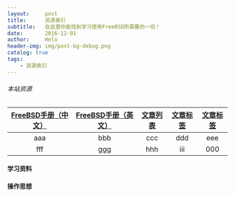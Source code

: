 ```yaml
---
layout:     post
title:      资源索引
subtitle:   在这里你能找到学习使用FreeBSD所需要的一切！
date:       2016-12-01
author:     Helo
header-img: img/post-bg-debug.png
catalog: true
tags:
    - 资源索引
---
```


###### 本站资源
[FreeBSD手册（中文）](https://chinafreebsd.org/tags/) | [FreeBSD手册（英文）](https://chinafreebsd.org/tags/) | [文章列表](https://chinafreebsd.org/tags/) | [文章标签](https://chinafreebsd.org/tags/) | [文章标签](https://chinafreebsd.org/tags/)
:-: | :-: | :-: | :-: | :-:
aaa | bbb | ccc | ddd | eee| 
fff | ggg| hhh | iii | 000|

#### 学习资料

#### 操作思想


